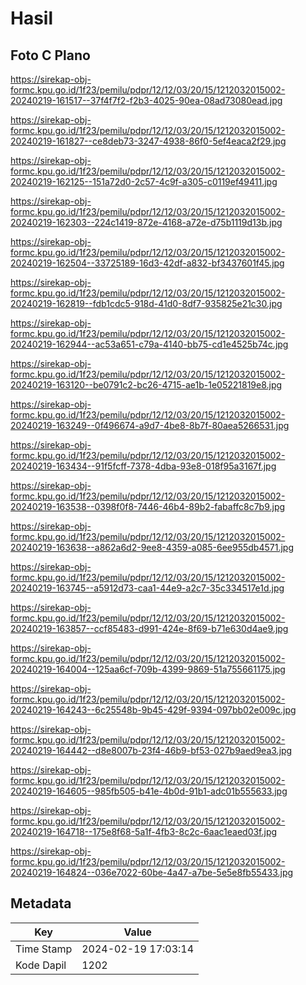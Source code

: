 # Hasil

## Foto C Plano

https://sirekap-obj-formc.kpu.go.id/1f23/pemilu/pdpr/12/12/03/20/15/1212032015002-20240219-161517--37f4f7f2-f2b3-4025-90ea-08ad73080ead.jpg

https://sirekap-obj-formc.kpu.go.id/1f23/pemilu/pdpr/12/12/03/20/15/1212032015002-20240219-161827--ce8deb73-3247-4938-86f0-5ef4eaca2f29.jpg

https://sirekap-obj-formc.kpu.go.id/1f23/pemilu/pdpr/12/12/03/20/15/1212032015002-20240219-162125--151a72d0-2c57-4c9f-a305-c0119ef49411.jpg

https://sirekap-obj-formc.kpu.go.id/1f23/pemilu/pdpr/12/12/03/20/15/1212032015002-20240219-162303--224c1419-872e-4168-a72e-d75b1119d13b.jpg

https://sirekap-obj-formc.kpu.go.id/1f23/pemilu/pdpr/12/12/03/20/15/1212032015002-20240219-162504--33725189-16d3-42df-a832-bf3437601f45.jpg

https://sirekap-obj-formc.kpu.go.id/1f23/pemilu/pdpr/12/12/03/20/15/1212032015002-20240219-162819--fdb1cdc5-918d-41d0-8df7-935825e21c30.jpg

https://sirekap-obj-formc.kpu.go.id/1f23/pemilu/pdpr/12/12/03/20/15/1212032015002-20240219-162944--ac53a651-c79a-4140-bb75-cd1e4525b74c.jpg

https://sirekap-obj-formc.kpu.go.id/1f23/pemilu/pdpr/12/12/03/20/15/1212032015002-20240219-163120--be0791c2-bc26-4715-ae1b-1e05221819e8.jpg

https://sirekap-obj-formc.kpu.go.id/1f23/pemilu/pdpr/12/12/03/20/15/1212032015002-20240219-163249--0f496674-a9d7-4be8-8b7f-80aea5266531.jpg

https://sirekap-obj-formc.kpu.go.id/1f23/pemilu/pdpr/12/12/03/20/15/1212032015002-20240219-163434--91f5fcff-7378-4dba-93e8-018f95a3167f.jpg

https://sirekap-obj-formc.kpu.go.id/1f23/pemilu/pdpr/12/12/03/20/15/1212032015002-20240219-163538--0398f0f8-7446-46b4-89b2-fabaffc8c7b9.jpg

https://sirekap-obj-formc.kpu.go.id/1f23/pemilu/pdpr/12/12/03/20/15/1212032015002-20240219-163638--a862a6d2-9ee8-4359-a085-6ee955db4571.jpg

https://sirekap-obj-formc.kpu.go.id/1f23/pemilu/pdpr/12/12/03/20/15/1212032015002-20240219-163745--a5912d73-caa1-44e9-a2c7-35c334517e1d.jpg

https://sirekap-obj-formc.kpu.go.id/1f23/pemilu/pdpr/12/12/03/20/15/1212032015002-20240219-163857--ccf85483-d991-424e-8f69-b71e630d4ae9.jpg

https://sirekap-obj-formc.kpu.go.id/1f23/pemilu/pdpr/12/12/03/20/15/1212032015002-20240219-164004--125aa6cf-709b-4399-9869-51a755661175.jpg

https://sirekap-obj-formc.kpu.go.id/1f23/pemilu/pdpr/12/12/03/20/15/1212032015002-20240219-164243--6c25548b-9b45-429f-9394-097bb02e009c.jpg

https://sirekap-obj-formc.kpu.go.id/1f23/pemilu/pdpr/12/12/03/20/15/1212032015002-20240219-164442--d8e8007b-23f4-46b9-bf53-027b9aed9ea3.jpg

https://sirekap-obj-formc.kpu.go.id/1f23/pemilu/pdpr/12/12/03/20/15/1212032015002-20240219-164605--985fb505-b41e-4b0d-91b1-adc01b555633.jpg

https://sirekap-obj-formc.kpu.go.id/1f23/pemilu/pdpr/12/12/03/20/15/1212032015002-20240219-164718--175e8f68-5a1f-4fb3-8c2c-6aac1eaed03f.jpg

https://sirekap-obj-formc.kpu.go.id/1f23/pemilu/pdpr/12/12/03/20/15/1212032015002-20240219-164824--036e7022-60be-4a47-a7be-5e5e8fb55433.jpg


## Metadata

| Key        | Value               |
| ---------- | ------------------- |
| Time Stamp | 2024-02-19 17:03:14 |
| Kode Dapil | 1202                |



